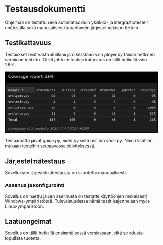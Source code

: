 # Testausdokumentti

Ohjelmaa on testattu sekä automatisoiduin yksikkö- ja integraatiotestein unittestilla sekä manuaalisesti tapahtunein järjestelmätason testein.

## Testikattavuus

Testaukset ovat vasta aluillaan ja oikeastaan vain _player.py_ tämän hetkinen versio on testattu. Tästä johtuen testien kattavuus on tällä hetkellä vain 26%.

![](kattavuusraportti.jpg)

Testaamatta jäivät _game.py_, _main.py_ sekä osittain _shoe.py_. Nämä lisätään mukaan testeihin seuraavassa päivityksessä.

## Järjestelmätestaus

Sovelluksen järjestelmätestausta on suoritettu manuaalisesti.

### Asennus ja konfigurointi

Sovellus on haettu ja sen asennusta on testattu käyttöohjen mukaisesti Windows-ympäristössä. Tulevaisuudessa nämä testit laajennetaan myös Linux-ympäristöön.

## Laatuongelmat

Sovellus on tällä hetkellä ensimmäisessä versiossaan, eikä se edusta lopullista tuotetta.
